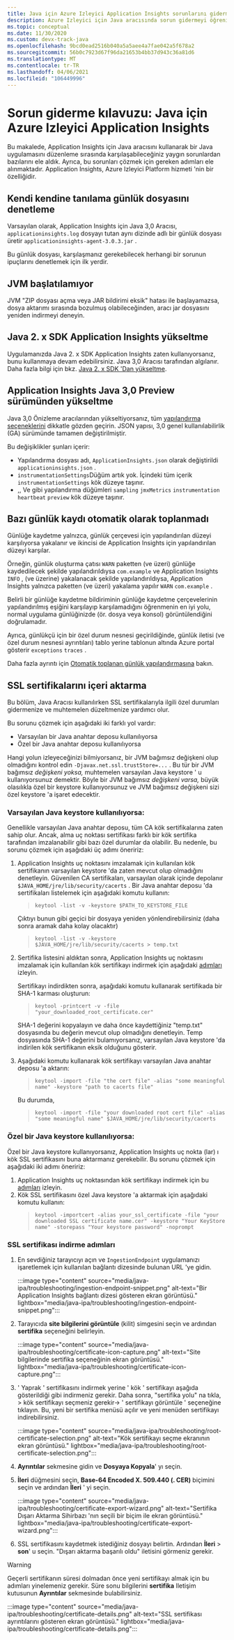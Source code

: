 ```yaml
---
title: Java için Azure Izleyici Application Insights sorunlarını giderme
description: Azure Izleyici için Java aracısında sorun gidermeyi öğrenin Application Insights
ms.topic: conceptual
ms.date: 11/30/2020
ms.custom: devx-track-java
ms.openlocfilehash: 9bcd0ead2516b040a5a5aee4a7fae042a5f678a2
ms.sourcegitcommit: 56b0c7923d67f96da21653b4bb37d943c36a81d6
ms.translationtype: MT
ms.contentlocale: tr-TR
ms.lasthandoff: 04/06/2021
ms.locfileid: "106449996"
---
```

# <a name="troubleshooting-guide-azure-monitor-application-insights-for-java"></a>Sorun giderme kılavuzu: Java için Azure Izleyici Application Insights

Bu makalede, Application Insights için Java aracısını kullanarak bir Java uygulamasını düzenleme sırasında karşılaşabileceğiniz yaygın sorunlardan bazılarını ele aldık. Ayrıca, bu sorunları çözmek için gereken adımları ele alınmaktadır. Application Insights, Azure Izleyici Platform hizmeti 'nin bir özelliğidir.

## <a name="check-the-self-diagnostic-log-file"></a>Kendi kendine tanılama günlük dosyasını denetleme

Varsayılan olarak, Application Insights için Java 3,0 Aracısı, `applicationinsights.log` dosyayı tutan aynı dizinde adlı bir günlük dosyası üretir `applicationinsights-agent-3.0.3.jar` .

Bu günlük dosyası, karşılaşmanız gerekebilecek herhangi bir sorunun ipuçlarını denetlemek için ilk yerdir.

## <a name="jvm-fails-to-start"></a>JVM başlatılamıyor

JVM "ZIP dosyası açma veya JAR bildirimi eksik" hatası ile başlayamazsa, dosya aktarımı sırasında bozulmuş olabileceğinden, aracı jar dosyasını yeniden indirmeyi deneyin.

## <a name="upgrade-from-the-application-insights-java-2x-sdk"></a>Java 2. x SDK Application Insights yükseltme

Uygulamanızda Java 2. x SDK Application Insights zaten kullanıyorsanız, bunu kullanmaya devam edebilirsiniz. Java 3,0 Aracısı tarafından algılanır. Daha fazla bilgi için bkz. [Java 2. x SDK 'Dan yükseltme](./java-standalone-upgrade-from-2x.md).

## <a name="upgrade-from-application-insights-java-30-preview"></a>Application Insights Java 3,0 Preview sürümünden yükseltme

Java 3,0 Önizleme aracılarından yükseltiyorsanız, tüm [yapılandırma seçeneklerini](./java-standalone-config.md) dikkatle gözden geçirin. JSON yapısı, 3,0 genel kullanılabilirlik (GA) sürümünde tamamen değiştirilmiştir.

Bu değişiklikler şunları içerir:

-  Yapılandırma dosyası adı, `ApplicationInsights.json` olarak değiştirildi `applicationinsights.json` .
-  `instrumentationSettings`Düğüm artık yok. İçindeki tüm içerik `instrumentationSettings` kök düzeye taşınır. 
-  ,, Ve gibi yapılandırma düğümleri `sampling` `jmxMetrics` `instrumentation` `heartbeat` `preview` kök düzeye taşınır.

## <a name="some-logging-is-not-auto-collected"></a>Bazı günlük kaydı otomatik olarak toplanmadı

Günlüğe kaydetme yalnızca, günlük çerçevesi için yapılandırılan düzeyi karşılıyorsa yakalanır ve ikincisi de Application Insights için yapılandırılan düzeyi karşılar.

Örneğin, günlük oluşturma çatısı `WARN` paketten (ve üzeri) günlüğe kaydedilecek şekilde yapılandırıldıysa `com.example` ve Application Insights `INFO` , (ve üzerine) yakalanacak şekilde yapılandırıldıysa, Application Insights yalnızca paketten (ve üzeri) yakalama yapılır `WARN` `com.example` .

Belirli bir günlüğe kaydetme bildiriminin günlüğe kaydetme çerçevelerinin yapılandırılmış eşiğini karşılayıp karşılamadığını öğrenmenin en iyi yolu, normal uygulama günlüğinizde (ör. dosya veya konsol) görüntülendiğini doğrulamadır.

Ayrıca, günlükçü için bir özel durum nesnesi geçirildiğinde, günlük iletisi (ve özel durum nesnesi ayrıntıları) tablo yerine tablonun altında Azure portal gösterir `exceptions` `traces` .

Daha fazla ayrıntı için [Otomatik toplanan günlük yapılandırmasına](./java-standalone-config.md#auto-collected-logging) bakın.

## <a name="import-ssl-certificates"></a>SSL sertifikalarını içeri aktarma

Bu bölüm, Java Aracısı kullanılırken SSL sertifikalarıyla ilgili özel durumları gidermenize ve muhtemelen düzeltmenize yardımcı olur.

Bu sorunu çözmek için aşağıdaki iki farklı yol vardır:
* Varsayılan bir Java anahtar deposu kullanılıyorsa
* Özel bir Java anahtar deposu kullanılıyorsa

Hangi yolun izleyeceğinizi bilmiyorsanız, bir JVM bağımsız değişkeni olup olmadığını kontrol edin `-Djavax.net.ssl.trustStore=...` .
Bu tür bir JVM bağımsız _değişkeni yoksa,_ muhtemelen varsayılan Java keystore ' u kullanıyorsunuz demektir.
Böyle bir JVM bağımsız _değişkeni varsa,_ büyük olasılıkla özel bir keystore kullanıyorsunuz ve JVM bağımsız değişkeni sizi özel keystore 'a işaret edecektir.

### <a name="if-using-the-default-java-keystore"></a>Varsayılan Java keystore kullanılıyorsa:

Genellikle varsayılan Java anahtar deposu, tüm CA kök sertifikalarına zaten sahip olur. Ancak, alma uç noktası sertifikası farklı bir kök sertifika tarafından imzalanabilir gibi bazı özel durumlar da olabilir. Bu nedenle, bu sorunu çözmek için aşağıdaki üç adımı öneririz:

1.  Application Insights uç noktasını imzalamak için kullanılan kök sertifikanın varsayılan keystore 'da zaten mevcut olup olmadığını denetleyin. Güvenilen CA sertifikaları, varsayılan olarak içinde depolanır `$JAVA_HOME/jre/lib/security/cacerts` . Bir Java anahtar deposu 'da sertifikaları listelemek için aşağıdaki komutu kullanın:
    > `keytool -list -v -keystore $PATH_TO_KEYSTORE_FILE`
 
    Çıktıyı bunun gibi geçici bir dosyaya yeniden yönlendirebilirsiniz (daha sonra aramak daha kolay olacaktır)
    > `keytool -list -v -keystore $JAVA_HOME/jre/lib/security/cacerts > temp.txt`

2. Sertifika listesini aldıktan sonra, Application Insights uç noktasını imzalamak için kullanılan kök sertifikayı indirmek için aşağıdaki [adımları](#steps-to-download-ssl-certificate) izleyin.

    Sertifikayı indirdikten sonra, aşağıdaki komutu kullanarak sertifikada bir SHA-1 karması oluşturun:
    > `keytool -printcert -v -file "your_downloaded_root_certificate.cer"`
 
    SHA-1 değerini kopyalayın ve daha önce kaydettiğiniz "temp.txt" dosyasında bu değerin mevcut olup olmadığını denetleyin.  Temp dosyasında SHA-1 değerini bulamıyorsanız, varsayılan Java keystore 'da indirilen kök sertifikanın eksik olduğunu gösterir.


3. Aşağıdaki komutu kullanarak kök sertifikayı varsayılan Java anahtar deposu 'a aktarın:
    >   `keytool -import -file "the cert file" -alias "some meaningful name" -keystore "path to cacerts file"`
 
    Bu durumda,
 
    > `keytool -import -file "your downloaded root cert file" -alias "some meaningful name" $JAVA_HOME/jre/lib/security/cacerts`


### <a name="if-using-a-custom-java-keystore"></a>Özel bir Java keystore kullanılıyorsa:

Özel bir Java keystore kullanıyorsanız, Application Insights uç nokta (lar) ı kök SSL sertifikasını buna aktarmanız gerekebilir.
Bu sorunu çözmek için aşağıdaki iki adımı öneririz:
1. Application Insights uç noktasından kök sertifikayı indirmek için bu [adımları](#steps-to-download-ssl-certificate) izleyin.
2. Kök SSL sertifikasını özel Java keystore 'a aktarmak için aşağıdaki komutu kullanın:
    > `keytool -importcert -alias your_ssl_certificate -file "your downloaded SSL certificate name.cer" -keystore "Your KeyStore name" -storepass "Your keystore password" -noprompt`

### <a name="steps-to-download-ssl-certificate"></a>SSL sertifikası indirme adımları

1.  En sevdiğiniz tarayıcıyı açın ve `IngestionEndpoint` uygulamanızı işaretlemek için kullanılan bağlantı dizesinde bulunan URL 'ye gidin.

    :::image type="content" source="media/java-ipa/troubleshooting/ingestion-endpoint-snippet.png" alt-text="Bir Application Insights bağlantı dizesi gösteren ekran görüntüsü." lightbox="media/java-ipa/troubleshooting/ingestion-endpoint-snippet.png":::

2.  Tarayıcıda **site bilgilerini görüntüle** (kilit) simgesini seçin ve ardından **sertifika** seçeneğini belirleyin.

    :::image type="content" source="media/java-ipa/troubleshooting/certificate-icon-capture.png" alt-text="Site bilgilerinde sertifika seçeneğinin ekran görüntüsü." lightbox="media/java-ipa/troubleshooting/certificate-icon-capture.png":::

3.  ' Yaprak ' sertifikasını indirmek yerine ' kök ' sertifikayı aşağıda gösterildiği gibi indirmeniz gerekir. Daha sonra, "sertifika yolu" na tıkla, > kök sertifikayı seçmeniz gerekir-> ' sertifikayı görüntüle ' seçeneğine tıklayın. Bu, yeni bir sertifika menüsü açılır ve yeni menüden sertifikayı indirebilirsiniz.

    :::image type="content" source="media/java-ipa/troubleshooting/root-certificate-selection.png" alt-text="Kök sertifikayı seçme ekranının ekran görüntüsü." lightbox="media/java-ipa/troubleshooting/root-certificate-selection.png":::

4.  **Ayrıntılar** sekmesine gidin ve **Dosyaya Kopyala**' yı seçin.
5.  **İleri** düğmesini seçin, **Base-64 Encoded X. 509.440 (. CER)** biçimini seçin ve ardından **İleri** ' yi seçin.

    :::image type="content" source="media/java-ipa/troubleshooting/certificate-export-wizard.png" alt-text="Sertifika Dışarı Aktarma Sihirbazı 'nın seçili bir biçim ile ekran görüntüsü." lightbox="media/java-ipa/troubleshooting/certificate-export-wizard.png":::

6.  SSL sertifikasını kaydetmek istediğiniz dosyayı belirtin. Ardından **İleri**  >  **son**' u seçin. "Dışarı aktarma başarılı oldu" iletisini görmeniz gerekir.

> [!WARNING]
> Geçerli sertifikanın süresi dolmadan önce yeni sertifikayı almak için bu adımları yinelemeniz gerekir. Süre sonu bilgilerini **sertifika** Iletişim kutusunun **Ayrıntılar** sekmesinde bulabilirsiniz.
>
> :::image type="content" source="media/java-ipa/troubleshooting/certificate-details.png" alt-text="SSL sertifikası ayrıntılarını gösteren ekran görüntüsü." lightbox="media/java-ipa/troubleshooting/certificate-details.png":::
